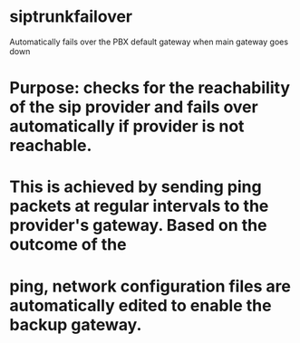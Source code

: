 # siptrunkfailover
Automatically fails over the PBX default gateway when main gateway goes down
# Purpose: checks for the reachability of the sip provider and fails over automatically if provider is not reachable.
# This is achieved by sending ping packets at regular intervals to the provider's gateway. Based on the outcome of the
# ping, network configuration files are automatically edited to enable the backup gateway.
